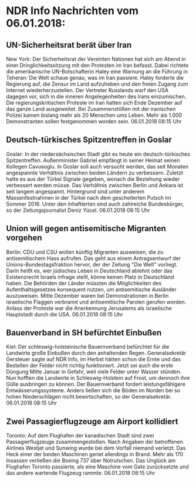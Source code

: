 # NDR Info Nachrichten vom 06.01.2018:


## UN-Sicherheitsrat berät über Iran
New York: Der Sicherheitsrat der Vereinten Nationen hat sich am Abend in einer Dringlichkeitssitzung mit den Protesten im Iran befasst. Dabei richtete die amerikanische UN-Botschafterin Haley eine Warnung an die Führung in Teheran: Die Welt schaue genau, was im Iran passiere. Haley forderte die Regierung auf, die Zensur im Land aufzuheben und den freien Zugang zum Internet wiederherzustellen. Der Vertreter Russlands warf den USA dagegen vor, sich in die inneren Angelegenheiten des Irans einzumischen. Die regierungskritischen Proteste im Iran hatten sich Ende Dezember auf das ganze Land ausgeweitet. Bei Zusammenstößen mit der iranischen Polizei kamen bislang mehr als 20 Menschen ums Leben. Mehr als 1.000 Demonstranten sollen festgenommen worden sein. 06.01.2018 08:15 Uhr 

## Deutsch-türkisches Spitzentreffen in Goslar
Goslar: In der niedersächsischen Stadt gibt es heute ein deutsch-türkisches Spitzentreffen. Außenminister Gabriel empfängt in seiner Heimat seinen Kollegen Cavusoglu. In Goslar soll auch versucht werden, das seit Monaten angespannte Verhältnis zwischen beiden Ländern zu verbessern. Zuletzt hatte es aus der Türkei Signale gegeben, wonach die Beziehung wieder verbessert werden müsse. Das Verhältnis zwischen Berlin und Ankara ist seit langem angespannt. Hintergrund sind unter anderem Massenfestnahmen in der Türkei nach dem gescheiterten Putsch im Sommer 2016. Unter den Inhaftierten sind auch zahlreiche Bundesbürger, so der Zeitungsjournalist Deniz Yücel. 06.01.2018 08:15 Uhr 

## Union will gegen antisemitische Migranten vorgehen
Berlin: CDU und CSU wollen künftig Migranten ausweisen, die zu antisemitischem Hass aufrufen. Das geht aus einem Antragsentwurf der Unions-Bundestagsfraktion hervor, der der Zeitung "Die Welt" vorliegt. Darin heißt es, wer jüdisches Leben in Deutschland ablehnt oder das Existenzrecht Israels infrage stellt, könne keinen Platz in Deutschland haben. Die Behörden der Länder müssten die Möglichkeiten des Aufenthaltsgesetzes konsequent nutzen, um antisemitische Ausländer auszuweisen. Mitte Dezember waren bei Demonstrationen in Berlin israelische Flaggen verbrannt und antisemitische Parolen gerufen worden. Anlass der Proteste war die Anerkennung Jerusalems als israelische Hauptstadt durch die USA. 06.01.2018 08:15 Uhr 

## Bauenverband in SH befürchtet Einbußen
Kiel: Der schleswig-holsteinische Bauernverband befürchtet für die Landwirte große Einbußen durch den anhaltenden Regen. Generalsekretär Gersteuer sagte auf NDR Info, im Herbst hätten schon die Ernte und das Bestellen der Felder nicht richtig funktioniert. Jetzt sei auch die erste Düngung Mitte Januar in Gefahr, weil viele Felder unter Wasser stünden. Nun hofften die Landwirte in Schleswig-Holstein auf Frost, um dennoch ihre Gülle ausbringen zu können. Der Bauernverband fordert leistungsfähigere Entwässerungssysteme. Anders ließen sich die Böden im Norden bei so hohen Niederschlägen nicht bewirtschaften, so der Generalsekretär. 06.01.2018 08:15 Uhr 

## Zwei Passagierflugzeuge am Airport kollidiert
Toronto: Auf dem Flughafen der kanadischen Stadt sind zwei Passagierflugzeuge zusammengestoßen. Nach Angaben der betroffenen Airlines Westjet und Sunwing wurde bei dem Vorfall niemand verletzt. Das Heck einer der beiden Maschinen geriet allerdings in Brand. Mehr als 170 Insassen verließen die Boeing 737 über Notrutschen. Das Unglück am Flughafen Toronto passierte, als eine Maschine vom Gate zurücksetzte und das andere wartende Flugzeug rammte. 06.01.2018 08:15 Uhr 
